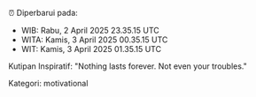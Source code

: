 ⏰ Diperbarui pada:
- WIB: Rabu, 2 April 2025 23.35.15 UTC
- WITA: Kamis, 3 April 2025 00.35.15 UTC
- WIT: Kamis, 3 April 2025 01.35.15 UTC

Kutipan Inspiratif:
"Nothing lasts forever. Not even your troubles."


Kategori: motivational

